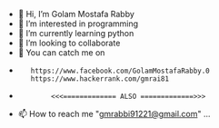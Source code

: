 - 👋 Hi, I’m Golam Mostafa Rabby
- 👀 I’m interested in programming
- 🌱 I’m currently learning python
- 💞️ I’m looking to collaborate
- 👏 You can catch me on 
-        https://www.facebook.com/GolamMostafaRabby.0
         https://www.hackerrank.com/gmrai81

-             <<<============= ALSO =============>>>          
- 📫 How to reach me "gmrabbi91221@gmail.com" ...


<!---
gmrabbi/gmrabbi is a ✨ special ✨ repository because its `README.md` (this file) appears on your GitHub profile.
You can click the Preview link to take a look at your changes.
--->
